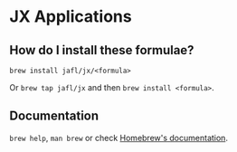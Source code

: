 # JX Applications

## How do I install these formulae?

`brew install jafl/jx/<formula>`

Or `brew tap jafl/jx` and then `brew install <formula>`.

## Documentation

`brew help`, `man brew` or check [Homebrew's documentation](https://docs.brew.sh).
